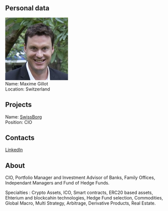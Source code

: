 ## Personal data
![maxime gillot photo](photo/maxime_gillot.jpg)  
Name:   Maxime Gillot  
Location: Switzerland  
## Projects 
Name: [SwissBorg](../projects/swissborg.md)  
Position: CIO   
## Contacts
[LinkedIn](https://www.linkedin.com/in/maxime-gillot-9718319/)     
## About
CIO, Portfolio Manager and Investment Advisor of Banks, Family Offices, Independant Managers and Fund of Hedge Funds.

Specialties : Crypto Assets, ICO, Smart contracts, ERC20 based assets, Ehterium and blockcahin technologies, Hedge Fund selection, Commodities, Global Macro, Multi Strategy, Arbitrage, Derivative Products, Real Estate.
